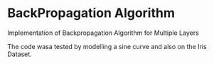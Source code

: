 # BackPropagation Algorithm
Implementation of Backpropagation Algorithm for Multiple Layers

The code wasa tested by modelling a sine curve and also on the Iris Dataset. 
